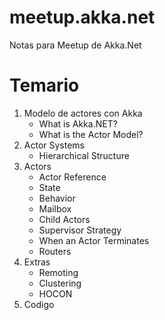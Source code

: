 # meetup.akka.net
Notas para Meetup de Akka.Net

# Temario

1. Modelo de actores con Akka
    + What is Akka.NET?
    + What is the Actor Model?
2. Actor Systems
    + Hierarchical Structure
3. Actors
    + Actor Reference
    + State
    + Behavior
    + Mailbox
    + Child Actors
    + Supervisor Strategy
    + When an Actor Terminates
    + Routers
4. Extras
    + Remoting
    + Clustering
    + HOCON
5. Codigo
